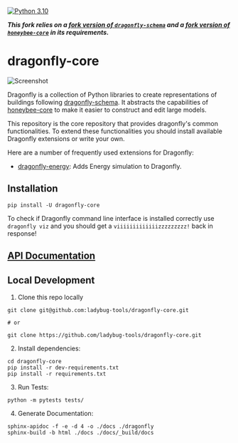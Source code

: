 <!-- [![Build Status](https://travis-ci.com/ladybug-tools/dragonfly-core.svg?branch=master)](https://travis-ci.com/ladybug-tools/dragonfly-core)
[![Coverage Status](https://coveralls.io/repos/github/ladybug-tools/dragonfly-core/badge.svg?branch=master)](https://coveralls.io/github/ladybug-tools/dragonfly-core) -->

[![Python 3.10](https://img.shields.io/badge/python-3.10-orange.svg)](https://www.python.org/downloads/release/python-3100/)
<!-- [![Python 3.7](https://img.shields.io/badge/python-3.7-blue.svg)](https://www.python.org/downloads/release/python-370/) [![Python 2.7](https://img.shields.io/badge/python-2.7-green.svg)](https://www.python.org/downloads/release/python-270/) [![IronPython](https://img.shields.io/badge/ironpython-2.7-red.svg)](https://github.com/IronLanguages/ironpython2/releases/tag/ipy-2.7.8/) -->

***This fork relies on a [fork version of `dragonfly-schema`](https://github.com/Ayush-Abraham/dragonfly-schema) and a [fork version of `honeybee-core`](https://github.com/Ayush-Abraham/honeybee-core) in its requirements.***


# dragonfly-core

![Screenshot](https://github.com/chriswmackey/Dragonfly/blob/master/dragonfly.png)

Dragonfly is a collection of Python libraries to create representations of buildings
following [dragonfly-schema](https://github.com/ladybug-tools/dragonfly-schema/wiki).
It abstracts the capabilities of [honeybee-core](https://github.com/ladybug-tools/honeybee-core/)
to make it easier to construct and edit large models.

This repository is the core repository that provides dragonfly's common functionalities.
To extend these functionalities you should install available Dragonfly extensions or write
your own.

Here are a number of frequently used extensions for Dragonfly:
- [dragonfly-energy](https://github.com/ladybug-tools/dragonfly-energy): Adds Energy simulation to Dragonfly.

## Installation

`pip install -U dragonfly-core`

To check if Dragonfly command line interface is installed correctly use `dragonfly viz` and you
should get a `viiiiiiiiiiiiizzzzzzzzz!` back in response!

## [API Documentation](https://www.ladybug.tools/dragonfly-core/docs/)

## Local Development
1. Clone this repo locally
```console
git clone git@github.com:ladybug-tools/dragonfly-core.git

# or

git clone https://github.com/ladybug-tools/dragonfly-core.git
```
2. Install dependencies:
```console
cd dragonfly-core
pip install -r dev-requirements.txt
pip install -r requirements.txt
```

3. Run Tests:
```console
python -m pytests tests/
```

4. Generate Documentation:
```console
sphinx-apidoc -f -e -d 4 -o ./docs ./dragonfly
sphinx-build -b html ./docs ./docs/_build/docs
```
